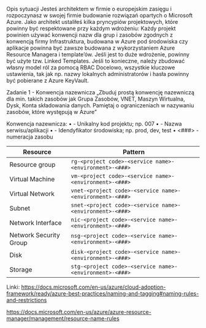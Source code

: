 Opis sytuacji 
Jesteś architektem w firmie o europejskim zasięgu i rozpoczynasz w swojej firmie budowanie rozwiązań opartych o Microsoft Azure. 
Jako architekt ustaliłeś kilka pryncypiów projektowych, które powinny być respektowane przy każdym wdrożeniu: 
Każdy projekt powinien używać konwencji nazw dla grup i zasobów zgodnych z konwencją firmy 
Infrastruktura, budowana w Azure pod środowiska czy aplikacje powinna być zawsze budowana z wykorzystaniem Azure Resource Managera i template’ów. Jeśli jest to duże wdrożenie, powinny być użyte tzw. Linked Templates. 
Jeśli to konieczne, należy zbudować własny model ról za pomocą RBAC 
Docelowo, wszystkie kluczowe ustawienia, tak jak np. nazwy lokalnych administratorów i hasła powinny być pobierane z Azure KeyVault.


Zadanie 1 - Konwencja nazewnicza 
„Zbuduj prostą konwencję nazewniczą dla min. takich zasobów jak Grupa Zasobów, VNET, Maszyn Wirtualna, Dysk, Konta składowania danych. Pamiętaj o ograniczeniach w nazywaniu zasobów, które występują w Azure” 
  

Konwencja nazewnicza: 
• <project code> - Unikalny kod projektu; np. 007 
• <service name> - Nazwa serwisu/aplikacji 
• <environment> - Idendyfikator środowiska; np. prod, dev, test 
• <###> - numeracja zasobu 
 

| Resource | Pattern |
| --- | --- |
| Resource group | `rg-<project code>-<service name>-<environment>-<###>` |
| Virtual Machine | `vm-<project code>-<service name>-<environment>-<###>` |
| Virtual Network  | `vnet-<project code>-<service name>-<environment>-<###>` |
| Subnet  | `snet-<project code>-<service name>-<environment>-<###>` |
| Network Interface  | `nic-<project code>-<service name>-<environment>-<###>` |
| Network Security Group  | `nsg-<project code>-<service name>-<environment>-<###>` |
| Disk  | `disk-<project code>-<service name>-<environment>-<###>` |
| Storage  | `stg-<project code>-<service name>-<environment>-<###>` |



 
 
 
Linki: 
https://docs.microsoft.com/en-us/azure/cloud-adoption-framework/ready/azure-best-practices/naming-and-tagging#naming-rules-and-restrictions 
 
https://docs.microsoft.com/en-us/azure/azure-resource-manager/management/resource-name-rules 
  
